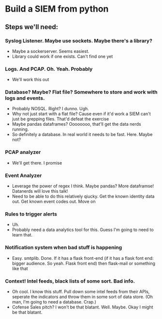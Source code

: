 # Build a SIEM from python

## Steps we'll need:

### Syslog Listener. Maybe use sockets. Maybe there's a library?
- Maybe a sockerserver. Seems easiest.
- Library could work if one exists. Can't find one yet
### Logs. And PCAP. Oh. Yeah. Probably
- We'll work this out
### Database? Maybe? Flat file? Somewhere to store and work with logs and events. 
- Probably NOSQL. Right? I dunno. Ugh.
- Why not just start with a flat file? Cause even if it'd work a SIEM can't just be grepping files. That'd defeat the exercise
- Maybe pandas dataframes? Oooooooo, that'll get the data nerds running. 
- So definitely a database. In real world it needs to be fast. Here. Maybe not?
### PCAP analyzer
- We'll get there. I promise
### Event Analyzer
- Leverage the power of regex I think. Maybe pandas? More dataframse! Datanerds will love this talk!
- Need to be able to do this relatively qiucky. Get the known identity data out. Get known event codes out. Move on
### Rules to trigger alerts
- Uh.
- Probably need a data analytics tool for this. Guess I'm going to need to learn that.
### Notification system when bad stuff is happening
- Easy. smtplib. Done. If it has a flask front-end (if it has a flask font end: bigger audience. So yeah. Flask front end) then flask-mail or something like that
### Context! Intel feeds, black lists of some sort. Bad info.
- Oh cool. I know this stuff. Pull down some intel feeds from their APIs, seperate the indicators and throw them in some sort of data store. (Oh man, I'm going to need a database. Crap.)
- Cofense Sales pitch? I won't be that blatant. Well. Maybe. Okay I might be that blatant.
